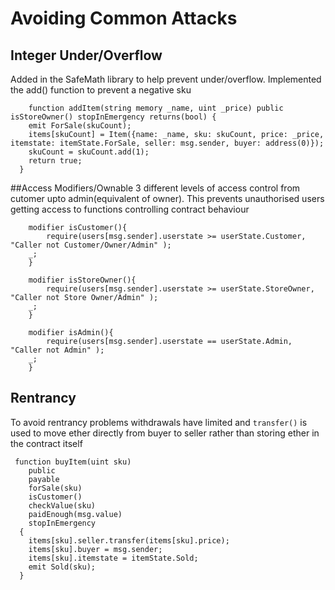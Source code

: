 # Avoiding Common Attacks

## Integer Under/Overflow
Added in the SafeMath library to help prevent under/overflow. Implemented the add() function to prevent a negative sku
```
    function addItem(string memory _name, uint _price) public isStoreOwner() stopInEmergency returns(bool) {
    emit ForSale(skuCount);
    items[skuCount] = Item({name: _name, sku: skuCount, price: _price, itemstate: itemState.ForSale, seller: msg.sender, buyer: address(0)});
    skuCount = skuCount.add(1);
    return true;
  }
```

##Access Modifiers/Ownable
3 different levels of access control from cutomer upto admin(equivalent of owner). This prevents unauthorised users getting access to functions controlling contract behaviour
```
    modifier isCustomer(){
        require(users[msg.sender].userstate >= userState.Customer, "Caller not Customer/Owner/Admin" );
    _;    
    }
    
    modifier isStoreOwner(){
        require(users[msg.sender].userstate >= userState.StoreOwner, "Caller not Store Owner/Admin" );
    _;    
    }
    
    modifier isAdmin(){
        require(users[msg.sender].userstate == userState.Admin, "Caller not Admin" );
    _;    
    }
```
## Rentrancy 
To avoid rentrancy problems withdrawals have limited and ```transfer()``` is used to move ether directly from buyer to seller rather than storing ether in the contract itself
```
 function buyItem(uint sku)
    public
    payable
    forSale(sku)
    isCustomer()
    checkValue(sku)
    paidEnough(msg.value)
    stopInEmergency
  {
    items[sku].seller.transfer(items[sku].price);
    items[sku].buyer = msg.sender;
    items[sku].itemstate = itemState.Sold;
    emit Sold(sku);  
  }
```